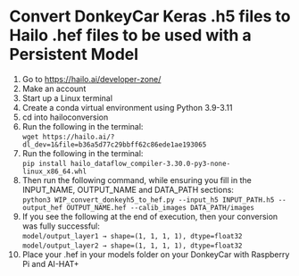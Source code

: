 # Convert DonkeyCar Keras .h5 files to Hailo .hef files to be used with a Persistent Model
1) Go to https://hailo.ai/developer-zone/
2) Make an account
3) Start up a Linux terminal
4) Create a conda virtual environment using Python 3.9-3.11
5) cd into hailoconversion
6) Run the following in the terminal: <br> 
`wget https://hailo.ai/?dl_dev=1&file=b36a5d77c29bbff62c86ede1ae193065`
7) Run the following in the terminal: <br> 
`pip install hailo_dataflow_compiler-3.30.0-py3-none-linux_x86_64.whl`
8) Then run the following command, while ensuring you fill in the INPUT_NAME, OUTPUT_NAME and DATA_PATH sections: <br>
`python3 WIP_convert_donkeyh5_to_hef.py --input_h5 INPUT_PATH.h5 --output_hef OUTPUT_NAME.hef --calib_images DATA_PATH/images`
9) If you see the following at the end of execution, then your conversion was fully successful: <br>
`model/output_layer1 → shape=(1, 1, 1, 1), dtype=float32`<br>
`model/output_layer2 → shape=(1, 1, 1, 1), dtype=float32`
9) Place your .hef in your models folder on your DonkeyCar with Raspberry Pi and AI-HAT+